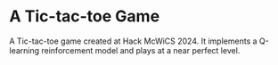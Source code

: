 # A Tic-tac-toe Game

A Tic-tac-toe game created at Hack McWiCS 2024. It implements a Q-learning reinforcement model and plays at a near perfect level.
